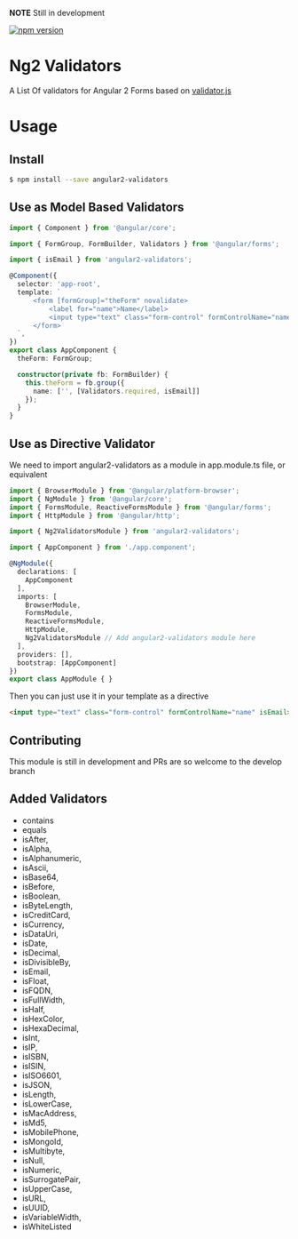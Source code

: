 **NOTE** Still in development

[![npm version](https://badge.fury.io/js/angular2-validators.svg)](https://www.npmjs.com/package/angular2-validators)

# Ng2 Validators
A List Of validators for Angular 2 Forms based on [validator.js](https://github.com/chriso/validator.js)

# Usage
## Install
```bash
$ npm install --save angular2-validators
```

## Use as Model Based Validators
```typescript
import { Component } from '@angular/core';

import { FormGroup, FormBuilder, Validators } from '@angular/forms';

import { isEmail } from 'angular2-validators';

@Component({
  selector: 'app-root',
  template: `
      <form [formGroup]="theForm" novalidate>
          <label for="name">Name</label>
          <input type="text" class="form-control" formControlName="name">
      </form>
  `,
})
export class AppComponent {
  theForm: FormGroup;

  constructor(private fb: FormBuilder) {
    this.theForm = fb.group({
      name: ['', [Validators.required, isEmail]]
    });
  }
}
```

## Use as Directive Validator
We need to import angular2-validators as a module in app.module.ts file, or equivalent
```typescript
import { BrowserModule } from '@angular/platform-browser';
import { NgModule } from '@angular/core';
import { FormsModule, ReactiveFormsModule } from '@angular/forms';
import { HttpModule } from '@angular/http';

import { Ng2ValidatorsModule } from 'angular2-validators';

import { AppComponent } from './app.component';

@NgModule({
  declarations: [
    AppComponent
  ],
  imports: [
    BrowserModule,
    FormsModule,
    ReactiveFormsModule,
    HttpModule,
    Ng2ValidatorsModule // Add angular2-validators module here
  ],
  providers: [],
  bootstrap: [AppComponent]
})
export class AppModule { }
```

Then you can just use it in your template as a directive
```html
<input type="text" class="form-control" formControlName="name" isEmail>
```

## Contributing
This module is still in development and PRs are so welcome to the develop branch

## Added Validators
* contains
* equals
* isAfter,
* isAlpha,
* isAlphanumeric,
* isAscii,
* isBase64,
* isBefore,
* isBoolean,
* isByteLength,
* isCreditCard,
* isCurrency,
* isDataUri,
* isDate,
* isDecimal,
* isDivisibleBy,
* isEmail,
* isFloat,
* isFQDN,
* isFullWidth,
* isHalf,
* isHexColor,
* isHexaDecimal,
* isInt,
* isIP,
* isISBN,
* isISIN,
* isISO6601,
* isJSON,
* isLength,
* isLowerCase,
* isMacAddress,
* isMd5,
* isMobilePhone,
* isMongoId,
* isMultibyte,
* isNull,
* isNumeric,
* isSurrogatePair,
* isUpperCase,
* isURL,
* isUUID,
* isVariableWidth,
* isWhiteListed